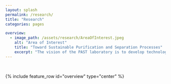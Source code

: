 ```yaml
---
layout: splash
permalink: /research/
title: "Research"
categories: pages

overview:
  - image_path: /assets/research/AreaOfInterest.jpeg
    alt: "Area of Interest"
    title: "Toward Sustainable Purification and Separation Processes"
    excerpt: "The vision of the PAST laboratory is to develop technologies for challenging purification and separation problems. The laboratory has three core focus areas of research: *Particulate Technology*, *Gas Separation*, and *Porous Materials*."
---
```


<br />

{% include feature_row id="overview" type="center" %}
